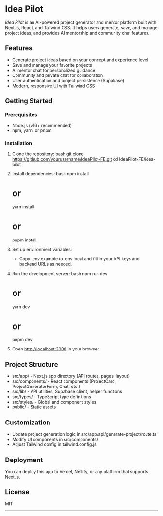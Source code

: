 # Idea Pilot

*Idea Pilot* is an AI-powered project generator and mentor platform built with Next.js, React, and Tailwind CSS. It helps users generate, save, and manage project ideas, and provides AI mentorship and community chat features.

## Features

- Generate project ideas based on your concept and experience level
- Save and manage your favorite projects
- AI mentor chat for personalized guidance
- Community and private chat for collaboration
- User authentication and project persistence (Supabase)
- Modern, responsive UI with Tailwind CSS

## Getting Started

### Prerequisites

- Node.js (v16+ recommended)
- npm, yarn, or pnpm

### Installation

1. Clone the repository:
   bash
   git clone https://github.com/yourusername/IdeaPilot-FE.git
   cd IdeaPilot-FE/idea-pilot
   

2. Install dependencies:
   bash
   npm install
   # or
   yarn install
   # or
   pnpm install
   

3. Set up environment variables:
   - Copy .env.example to .env.local and fill in your API keys and backend URLs as needed.

4. Run the development server:
   bash
   npm run dev
   # or
   yarn dev
   # or
   pnpm dev
   

5. Open [http://localhost:3000](http://localhost:3000) in your browser.

## Project Structure

- src/app/ - Next.js app directory (API routes, pages, layout)
- src/components/ - React components (ProjectCard, ProjectGeneratorForm, Chat, etc.)
- src/lib/ - API utilities, Supabase client, helper functions
- src/types/ - TypeScript type definitions
- src/styles/ - Global and component styles
- public/ - Static assets

## Customization

- Update project generation logic in src/app/api/generate-project/route.ts
- Modify UI components in src/components/
- Adjust Tailwind config in tailwind.config.js

## Deployment

You can deploy this app to Vercel, Netlify, or any platform that supports Next.js.

## License

MIT

---